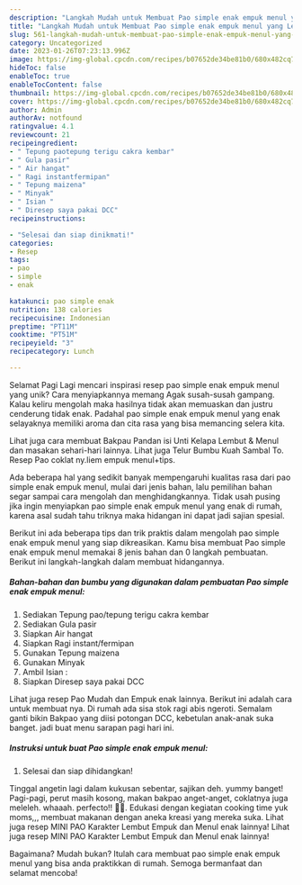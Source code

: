 ```yaml
---
description: "Langkah Mudah untuk Membuat Pao simple enak empuk menul yang Lezat Sekali"
title: "Langkah Mudah untuk Membuat Pao simple enak empuk menul yang Lezat Sekali"
slug: 561-langkah-mudah-untuk-membuat-pao-simple-enak-empuk-menul-yang-lezat-sekali
category: Uncategorized
date: 2023-01-26T07:23:13.996Z
image: https://img-global.cpcdn.com/recipes/b07652de34be81b0/680x482cq70/pao-simple-enak-empuk-menul-foto-resep-utama.jpg
hideToc: false
enableToc: true
enableTocContent: false
thumbnail: https://img-global.cpcdn.com/recipes/b07652de34be81b0/680x482cq70/pao-simple-enak-empuk-menul-foto-resep-utama.jpg
cover: https://img-global.cpcdn.com/recipes/b07652de34be81b0/680x482cq70/pao-simple-enak-empuk-menul-foto-resep-utama.jpg
author: Admin
authorAv: notfound
ratingvalue: 4.1
reviewcount: 21
recipeingredient:
- " Tepung paotepung terigu cakra kembar"
- " Gula pasir"
- " Air hangat"
- " Ragi instantfermipan"
- " Tepung maizena"
- " Minyak"
- " Isian "
- " Diresep saya pakai DCC"
recipeinstructions:

- "Selesai dan siap dinikmati!"
categories:
- Resep
tags:
- pao
- simple
- enak

katakunci: pao simple enak 
nutrition: 138 calories
recipecuisine: Indonesian
preptime: "PT11M"
cooktime: "PT51M"
recipeyield: "3"
recipecategory: Lunch

---
```



Selamat Pagi Lagi mencari inspirasi resep pao simple enak empuk menul yang unik? Cara menyiapkannya memang Agak susah-susah gampang. Kalau keliru mengolah maka hasilnya tidak akan memuaskan dan justru cenderung tidak enak. Padahal pao simple enak empuk menul yang enak selayaknya memiliki aroma dan cita rasa yang bisa memancing selera kita.


Lihat juga cara membuat Bakpau Pandan isi Unti Kelapa Lembut &amp; Menul dan masakan sehari-hari lainnya. Lihat juga Telur Bumbu Kuah Sambal To. Resep Pao coklat ny.liem empuk menul+tips.

Ada beberapa hal yang sedikit banyak mempengaruhi kualitas rasa dari pao simple enak empuk menul, mulai dari jenis bahan, lalu pemilihan bahan segar sampai cara mengolah dan menghidangkannya. Tidak usah pusing jika ingin menyiapkan pao simple enak empuk menul yang enak di rumah, karena asal sudah tahu triknya maka hidangan ini dapat jadi sajian spesial.


Berikut ini ada beberapa tips dan trik praktis dalam mengolah pao simple enak empuk menul yang siap dikreasikan. Kamu bisa membuat Pao simple enak empuk menul memakai 8 jenis bahan dan 0 langkah pembuatan. Berikut ini langkah-langkah dalam membuat hidangannya.

<!--inarticleads1-->

##### Bahan-bahan dan bumbu yang digunakan dalam pembuatan Pao simple enak empuk menul:

1. Sediakan  Tepung pao/tepung terigu cakra kembar
1. Sediakan  Gula pasir
1. Siapkan  Air hangat
1. Siapkan  Ragi instant/fermipan
1. Gunakan  Tepung maizena
1. Gunakan  Minyak
1. Ambil  Isian :
1. Siapkan  Diresep saya pakai DCC


Lihat juga resep Pao Mudah dan Empuk enak lainnya. Berikut ini adalah cara untuk membuat nya. Di rumah ada sisa stok ragi abis ngeroti. Semalam ganti bikin Bakpao yang diisi potongan DCC, kebetulan anak-anak suka banget. jadi buat menu sarapan pagi hari ini. 

<!--inarticleads2-->

##### Instruksi untuk buat Pao simple enak empuk menul:


1. Selesai dan siap dihidangkan!

Tinggal angetin lagi dalam kukusan sebentar, sajikan deh. yummy banget! Pagi-pagi, perut masih kosong, makan bakpao anget-anget, coklatnya juga meleleh. whaaah. perfecto!! 🥰🤤. Edukasi dengan kegiatan cooking time yuk moms,,, membuat makanan dengan aneka kreasi yang mereka suka. Lihat juga resep MINI PAO Karakter Lembut Empuk dan Menul enak lainnya! Lihat juga resep MINI PAO Karakter Lembut Empuk dan Menul enak lainnya! 

Bagaimana? Mudah bukan? Itulah cara membuat pao simple enak empuk menul yang bisa anda praktikkan di rumah. Semoga bermanfaat dan selamat mencoba!
